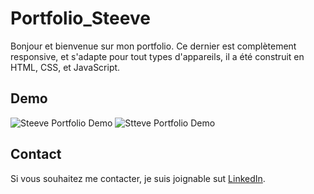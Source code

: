 # Portfolio_Steeve

Bonjour et bienvenue sur mon portfolio. Ce dernier est complètement responsive, et s'adapte pour tout types d'appareils, il a été construit en HTML, CSS, et JavaScript.

## Demo

![Steeve Portfolio Demo](./website-demo-image/desktop.png "Desktop Demo")
![Stteve Portfolio Demo](./website-demo-image/mobile.png "Mobile Demo")

## Contact

Si vous souhaitez me contacter, je suis joignable sut [LinkedIn](https://www.linkedin.com/in/steeve-mokoko/).